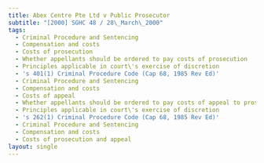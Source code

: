 ```yaml
---
title: Abex Centre Pte Ltd v Public Prosecutor
subtitle: "[2000] SGHC 48 / 28\_March\_2000"
tags:
  - Criminal Procedure and Sentencing
  - Compensation and costs
  - Costs of prosecution
  - Whether appellants should be ordered to pay costs of prosecution
  - Principles applicable in court\'s exercise of discretion
  - 's 401(1) Criminal Procedure Code (Cap 68, 1985 Rev Ed)'
  - Criminal Procedure and Sentencing
  - Compensation and costs
  - Costs of appeal
  - Whether appellants should be ordered to pay costs of appeal to prosecution
  - Principles applicable in court\'s exercise of discretion
  - 's 262(1) Criminal Procedure Code (Cap 68, 1985 Rev Ed)'
  - Criminal Procedure and Sentencing
  - Compensation and costs
  - Costs of prosecution and appeal
layout: single
---
```


